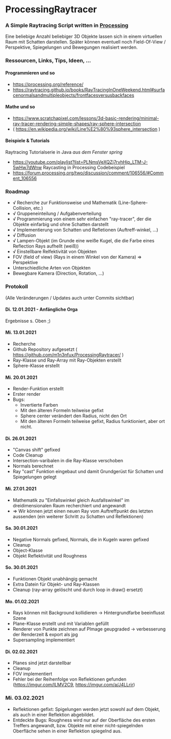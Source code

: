 # ProcessingRaytracer
### A Simple Raytracing Script written in [Processing](https://processing.org)

Eine beliebige Anzahl beliebiger 3D Objekte lassen sich in einem virtuellen Raum mit Schatten darstellen.
Später können eventuell noch Field-Of-View / Perspektive, Spiegelungen und Bewegungen realisiert werden.

### Ressourcen, Links, Tips, Ideen, ...
#### Programmieren und so
- https://processing.org/reference/
- https://raytracing.github.io/books/RayTracingInOneWeekend.html#surfacenormalsandmultipleobjects/frontfacesversusbackfaces

#### Mathe und so
- https://www.scratchapixel.com/lessons/3d-basic-rendering/minimal-ray-tracer-rendering-simple-shapes/ray-sphere-intersection
- ( https://en.wikipedia.org/wiki/Line%E2%80%93sphere_intersection )

#### Beispiele & Tutorials
Raytracing Tutorialserie in Java *aus dem Fenster spring*
- https://youtube.com/playlist?list=PLNmsVeXQZj7rvhHip_LTM-J-5wHw7dWnw 
Raycasting in Processing Codebeispiel 
- https://forum.processing.org/two/discussion/comment/106556/#Comment_106556



### Roadmap
- √ Recherche zur Funktionsweise und Mathematik (Line-Sphere-Collision, etc.) 
- √ Gruppeneinteilung / Aufgabenverteilung
- √ Programmierung von einem sehr einfachen "ray-tracer", der die Objekte einfarbig und ohne Schatten darstellt
- √ Implementierung von Schatten und Refletionen (Auftreff-winkel, ...)
- √ Diffusion
- √ Lampen-Objekt (im Grunde eine weiße Kugel, die die Farbe eines Reflection Rays aufhellt (weiß))
- √ Einstellbare Relfektivität von Objekten
- FOV (field of view) (Rays in einem Winkel von der Kamera) => Perspektive
- Unterschiedliche Arten von Objekten
- Bewegbare Kamera (Direction, Rotation, ...)



### Protokoll
(Alle Veränderungen / Updates auch unter Commits sichtbar)
#### Di. 12.01.2021 - Anfängliche Orga
Ergebnisse s. Oben ;)

#### Mi. 13.01.2021 
- Recherche
- Github Repository aufgesetzt ( https://github.com/m1n3nfux/ProcessingRaytracer/ )
- Ray-Klasse und Ray-Array mit Ray-Objekten erstellt
- Sphere-Klasse erstellt

#### Mi. 20.01.2021
- Render-Funktion erstellt
- Erster render
- Bugs:
  * Invertierte Farben
  * Mit den älteren Formeln teilweise gefixt
  * Sphere center verändert den Radius, nicht den Ort
  * Mit den älteren Formeln teilweise gefixt, Radius funktioniert, aber ort nicht.  

#### Di. 26.01.2021
- "Canvas shift" gefixed
- Code Cleanup
- Intersection-varibalen in die Ray-Klasse verschoben
- Normals berechnet
- Ray "cast" Funktion eingebaut und damit Grundgerüst für Schatten und Spiegelungen gelegt

#### Mi. 27.01.2021
- Mathematik zu "Einfallswinkel gleich Ausfallswinkel" im dreidimensionalen Raum recherchiert und angewandt
- => Wir können jetzt einen neuen Ray vom Auftreffpunkt des letzten aussenden (ein weiterer Schritt zu Schatten und Reflektionen)

#### Sa. 30.01.2021
- Negative Normals gefixed, Normals, die in Kugeln waren gefixed
- Cleanup
- Object-Klasse
- Objekt Reflektivität und Roughness

#### So. 30.01.2021
- Funktionen Objekt unabhängig gemacht
- Extra Datein für Objekt- und Ray-Klassen
- Cleanup (ray-array gelöscht und durch loop in draw() ersetzt)

#### Mo. 01.02.2021
- Rays können mit Background kollidieren -> Hintergrundfarbe beeinflusst Szene
- Plane-Klasse erstellt und mit Variablen gefüllt
- Renderer von Punkte zeichnen auf PImage geupgraded -> verbesserung der Renderzeit & export als jpg
- Supersampling implementiert

#### Di. 02.02.2021
- Planes sind jetzt darstellbar
- Cleanup
- FOV implementiert
- Fehler bei der Reihenfolge von Reflektionen gefunden (https://imgur.com/lLMV2C9, https://imgur.com/a/J4LLrir)

### Mi. 03.02.2021
- Reflektionen gefixt: Spigelungen werden jetzt sowohl auf dem Objekt, als auch in einer Reflektion abgebildet.
- Entdeckte Bugs: Roughness wird nur auf der Oberfläche des ersten Treffers angewandt, 
  bzw. Objekte mit einer nicht-spiegelnden Oberfläche sehen in einer Reflektion spiegelnd aus.
